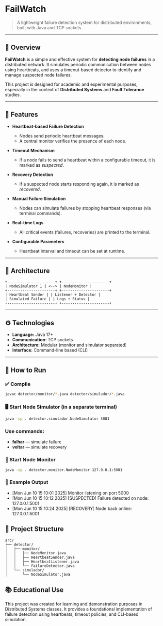 # FailWatch

> A lightweight failure detection system for distributed environments, built with Java and TCP sockets.

---

## 📌 Overview

**FailWatch** is a simple and effective system for **detecting node failures** in a distributed network. It simulates periodic communication between nodes using heartbeats, and uses a timeout-based detector to identify and manage suspected node failures.

This project is designed for academic and experimental purposes, especially in the context of **Distributed Systems** and **Fault Tolerance** studies.

---

## 🎯 Features

- **Heartbeat-based Failure Detection**
  - Nodes send periodic heartbeat messages.
  - A central monitor verifies the presence of each node.

- **Timeout Mechanism**
  - If a node fails to send a heartbeat within a configurable timeout, it is marked as *suspected*.

- **Recovery Detection**
  - If a suspected node starts responding again, it is marked as *recovered*.

- **Manual Failure Simulation**
  - Nodes can simulate failures by stopping heartbeat responses (via terminal commands).

- **Real-time Logs**
  - All critical events (failures, recoveries) are printed to the terminal.

- **Configurable Parameters**
  - Heartbeat interval and timeout can be set at runtime.

---

## 🧱 Architecture
```
+----------------------+ +----------------------+
| NodeSimulator 1 | <--> | NodeMonitor |
+----------------------+ +----------------------+
| Heartbeat Sender | | Listener + Detector |
| Simulated Failure | | Logs + Status |
+----------------------+ +----------------------+
```

---

## ⚙️ Technologies

- **Language:** Java 17+
- **Communication:** TCP sockets
- **Architecture:** Modular (monitor and simulator separated)
- **Interface:** Command-line based (CLI)

---

## 🚀 How to Run

### ✅ Compile

```bash
javac detector/monitor/*.java detector/simulador/*.java
```

### 🖥 Start Node Simulator (in a separate terminal)
```bash
java -cp . detector.simulador.NodeSimulator 5001
```

### Use commands:
- **falhar** — simulate failure
- **voltar** — simulate recovery

### 📡 Start Node Monitor
```bash
java -cp . detector.monitor.NodeMonitor 127.0.0.1:5001
```

### 📝 Example Output
- [Mon Jun 10 15:10:01 2025] Monitor listening on port 5000
- [Mon Jun 10 15:10:12 2025] [SUSPECTED] Failure detected on node: 127.0.0.1:5001
- [Mon Jun 10 15:10:24 2025] [RECOVERY] Node back online: 127.0.0.1:5001

## 📁 Project Structure
```
src/
├── detector/
│   ├── monitor/
│   │   ├── NodeMonitor.java
│   │   ├── HeartbeatSender.java
│   │   ├── HeartbeatListener.java
│   │   └── FailureDetector.java
│   └── simulador/
│       └── NodeSimulator.java
```

## 📚 Educational Use
This project was created for learning and demonstration purposes in Distributed Systems classes. It provides a foundational implementation of failure detection using heartbeats, timeout policies, and CLI-based simulation.
